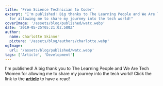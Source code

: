 ```yaml
---
title: 'From Science Technician to Coder'
excerpt: "I'm published! Big thanks to The Learning People and We Are Tech Women
  for allowing me to share my journey into the tech world!"
coverImage: '/assets/blog/published/watc.webp'
date: '2019-05-25T05:21:02.580Z'
author:
  name: Charlotte Skinner
  picture: '/assets/blog/authors/charlotte.webp'
ogImage:
  url: '/assets/blog/published/watc.webp'
tags: ['Article', 'Development']
---
```


I'm published! A big thank you to The Learning People and We Are Tech Women for allowing me to share my journey into the tech world! Click the link to the **[article](https://wearetechwomen.com/from-science-technician-to-coder-how-to-completely-change-your-career/)** to have a read!
